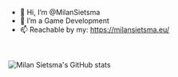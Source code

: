 - 👋 Hi, I’m @MilanSietsma
- 👀 I’m a Game Development
- 📫 Reachable by my: https://milansietsma.eu/

<!---
MilanSietsma/MilanSietsma is a ✨ special ✨ repository because its `README.md` (this file) appears on your GitHub profile.
You can click the Preview link to take a look at your changes.
--->
<br></br>
![Milan Sietsma's GitHub stats](https://github-readme-stats.vercel.app/api?username=MilanSietsma&count_private=true)
